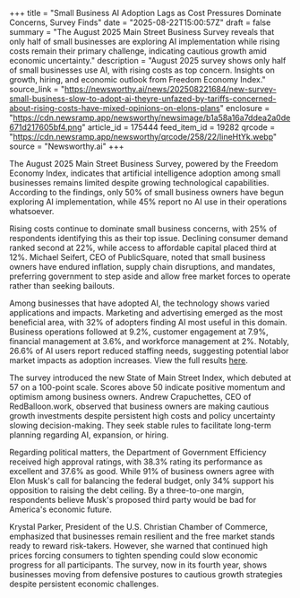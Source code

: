 +++
title = "Small Business AI Adoption Lags as Cost Pressures Dominate Concerns, Survey Finds"
date = "2025-08-22T15:00:57Z"
draft = false
summary = "The August 2025 Main Street Business Survey reveals that only half of small businesses are exploring AI implementation while rising costs remain their primary challenge, indicating cautious growth amid economic uncertainty."
description = "August 2025 survey shows only half of small businesses use AI, with rising costs as top concern. Insights on growth, hiring, and economic outlook from Freedom Economy Index."
source_link = "https://newsworthy.ai/news/202508221684/new-survey-small-business-slow-to-adopt-ai-theyre-unfazed-by-tariffs-concerned-about-rising-costs-have-mixed-opinions-on-elons-plans"
enclosure = "https://cdn.newsramp.app/newsworthy/newsimage/b1a58a16a7ddea2a0de671d217605bf4.png"
article_id = 175444
feed_item_id = 19282
qrcode = "https://cdn.newsramp.app/newsworthy/qrcode/258/22/lineHtYk.webp"
source = "Newsworthy.ai"
+++

<p>The August 2025 Main Street Business Survey, powered by the Freedom Economy Index, indicates that artificial intelligence adoption among small businesses remains limited despite growing technological capabilities. According to the findings, only 50% of small business owners have begun exploring AI implementation, while 45% report no AI use in their operations whatsoever.</p><p>Rising costs continue to dominate small business concerns, with 25% of respondents identifying this as their top issue. Declining consumer demand ranked second at 22%, while access to affordable capital placed third at 12%. Michael Seifert, CEO of PublicSquare, noted that small business owners have endured inflation, supply chain disruptions, and mandates, preferring government to step aside and allow free market forces to operate rather than seeking bailouts.</p><p>Among businesses that have adopted AI, the technology shows varied applications and impacts. Marketing and advertising emerged as the most beneficial area, with 32% of adopters finding AI most useful in this domain. Business operations followed at 9.2%, customer engagement at 7.9%, financial management at 3.6%, and workforce management at 2%. Notably, 26.6% of AI users report reduced staffing needs, suggesting potential labor market impacts as adoption increases. View the full results <a href="https://freedomeconomyindex.com" rel="nofollow" target="_blank">here</a>.</p><p>The survey introduced the new State of Main Street Index, which debuted at 57 on a 100-point scale. Scores above 50 indicate positive momentum and optimism among business owners. Andrew Crapuchettes, CEO of RedBalloon.work, observed that business owners are making cautious growth investments despite persistent high costs and policy uncertainty slowing decision-making. They seek stable rules to facilitate long-term planning regarding AI, expansion, or hiring.</p><p>Regarding political matters, the Department of Government Efficiency received high approval ratings, with 38.3% rating its performance as excellent and 37.6% as good. While 91% of business owners agree with Elon Musk's call for balancing the federal budget, only 34% support his opposition to raising the debt ceiling. By a three-to-one margin, respondents believe Musk's proposed third party would be bad for America's economic future.</p><p>Krystal Parker, President of the U.S. Christian Chamber of Commerce, emphasized that businesses remain resilient and the free market stands ready to reward risk-takers. However, she warned that continued high prices forcing consumers to tighten spending could slow economic progress for all participants. The survey, now in its fourth year, shows businesses moving from defensive postures to cautious growth strategies despite persistent economic challenges.</p>